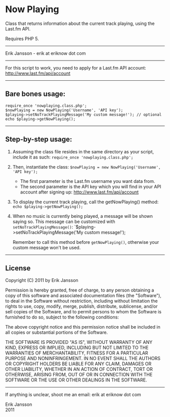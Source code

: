# Now Playing

Class that returns information about the current track playing, using the Last.fm API. 

Requires PHP 5.

----

Erik Jansson - erik at eriknow dot com

----
 
For this script to work, you need to apply for a Last.fm API account: http://www.last.fm/api/account
 
----

## Bare bones usage:
 
    require_once 'nowplaying.class.php';
    $nowPlaying = new NowPlaying('Username', 'API key');
    $playing->setNoTrackPlayingMessage('My custom message!'); // optional
    echo $playing->getNowPlaying();
    
----
 
## Step-by-step usage:

1. Assuming the class file resides in the same directory as your
 script, include it as such: `require_once 'nowplaying.class.php';`

2. Then, instantiate the class: `$nowPlaying = new NowPlaying('Username', 'API key');`
    - The first parameter is the Last.fm username you want data from.
    - The second parameter is the API key which you will find in your API account after signing up: http://www.last.fm/api/account

3. To display the current track playing, call the getNowPlaying() method: `echo $playing->getNowPlaying();`

4. When no music is currently being played, a message will be shown 
   saying so. This message can be customized with `setNoTrackPlayingMessage()`: `$playing->setNoTrackPlayingMessage('My custom message!');
   
   Remember to call this method before `getNowPlaying()`, otherwise your custom
   message won't be used.
   
----

## License

Copyright (C) 2011 by Erik Jansson

Permission is hereby granted, free of charge, to any person obtaining a copy
of this software and associated documentation files (the "Software"), to deal
in the Software without restriction, including without limitation the rights
to use, copy, modify, merge, publish, distribute, sublicense, and/or sell
copies of the Software, and to permit persons to whom the Software is
furnished to do so, subject to the following conditions:

The above copyright notice and this permission notice shall be included in
all copies or substantial portions of the Software.

THE SOFTWARE IS PROVIDED "AS IS", WITHOUT WARRANTY OF ANY KIND, EXPRESS OR
IMPLIED, INCLUDING BUT NOT LIMITED TO THE WARRANTIES OF MERCHANTABILITY,
FITNESS FOR A PARTICULAR PURPOSE AND NONINFRINGEMENT. IN NO EVENT SHALL THE
AUTHORS OR COPYRIGHT HOLDERS BE LIABLE FOR ANY CLAIM, DAMAGES OR OTHER
LIABILITY, WHETHER IN AN ACTION OF CONTRACT, TORT OR OTHERWISE, ARISING FROM,
OUT OF OR IN CONNECTION WITH THE SOFTWARE OR THE USE OR OTHER DEALINGS IN
THE SOFTWARE.  

----
  
If anything is unclear, shoot me an email: erik at eriknow dot com
 
Erik Jansson  
2011